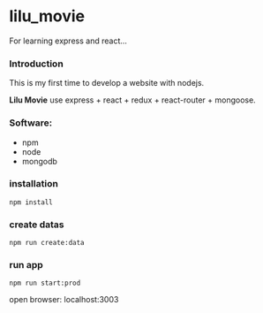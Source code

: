 # lilu_movie
For learning express and react...


### Introduction
This is my first time to develop a website with nodejs.

**Lilu Movie** use express + react + redux + react-router + mongoose.

### Software:

- npm
- node
- mongodb


### installation
    npm install

### create datas
    npm run create:data

### run app
    npm run start:prod

open browser:
    localhost:3003

